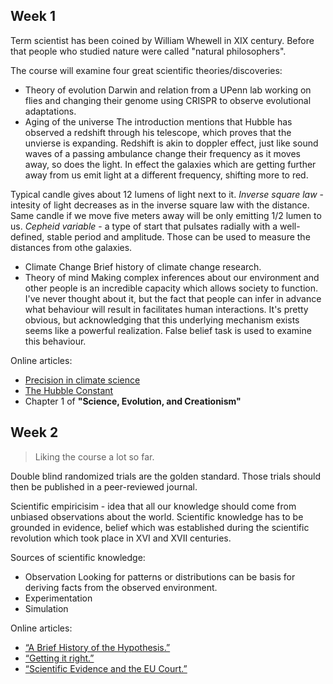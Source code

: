 ## Week 1
Term scientist has been coined by William Whewell in XIX century. Before that people who studied nature were called "natural philosophers".

The course will examine four great scientific theories/discoveries:
* Theory of evolution
Darwin and relation from a UPenn lab working on flies and changing their genome using CRISPR to observe evolutional adaptations.
* Aging of the universe
The introduction mentions that Hubble has observed a redshift through his telescope, which proves that the unvierse is expanding.
Redshift is akin to doppler effect, just like sound waves of a passing ambulance change their frequency as it moves away,
so does the light. In effect the galaxies which are getting further away from us emit light at a different frequency, shifting more to red.

Typical candle gives about 12 lumens of light next to it.
*Inverse square law* - intesity of light decreases as in the inverse square law with the distance.
Same candle if we move five meters away will be only emitting 1/2 lumen to us.
*Cepheid variable* - a type of start that pulsates radially with a well-defined, stable period and amplitude.
Those can be used to measure the distances from othe galaxies. 
* Climate Change
Brief history of climate change research.
* Theory of mind
Making complex inferences about our environment and other people is an incredible capacity which allows society to function.
I've never thought about it, but the fact that people can infer in advance what behaviour will result in facilitates human interactions.
It's pretty obvious, but acknowledging that this underlying mechanism exists seems like a powerful realization.
False belief task is used to examine this behaviour.

Online articles:
* [Precision in climate science](https://www.factcheck.org/2017/03/precision-in-climate-science/)
* [The Hubble Constant](https://astro.swarthmore.edu/phys5/articles/freedman_amsci_h0.pdf)
* Chapter 1 of **"Science, Evolution, and Creationism"**

## Week 2
> Liking the course a lot so far.

Double blind randomized trials are the golden standard. Those trials should then be published in a peer-reviewed journal.

Scientific empiricisim - idea that all our knowledge should come from unbiased observations about the world.
Scientific knowledge has to be grounded in evidence, belief which was established during the scientific revolution which took place in XVI and XVII centuries.

Sources of scientific knowledge:
* Observation
    Looking for patterns or distributions can be basis for deriving facts from the observed environment.
* Experimentation
* Simulation

Online articles:
* [“A Brief History of the Hypothesis.”](https://www.cell.com/fulltext/S0092-8674(08)00953-7)
* [“Getting it right.”](https://aeon.co/essays/its-time-for-a-robust-philosophical-defence-of-truth-in-science)
* [“Scientific Evidence and the EU Court.”](https://www.factcheck.org/2017/07/scientific-evidence-eu-court/)